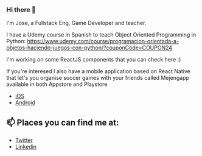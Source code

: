 ### Hi there 👋

I'm Jose, a Fullstack Eng, Game Developer and teacher.


I have a Udemy course in Spanish to teach Object Oriented Programming in Python: https://www.udemy.com/course/programacion-orientada-a-objetos-haciendo-juegos-con-python/?couponCode=COUPON24

I'm working on some ReactJS components that you can check here :)

If you're interesed I also have a mobile application based on React Native that let's you organise soccer games with your friends called Mejengapp available in both Appstore and Playstore

- [iOS](https://apps.apple.com/us/app/mejengapp/id1479790993)
- [Android](https://play.google.com/store/apps/details?id=net.jciccio.mejengapp)

## 📫 Places you can find me at:

- [Twitter](https://twitter.com/joseacco12)
- [Linkedin](https://www.linkedin.com/in/jciccio/)




<!--
**jciccio/jciccio** is a ✨ _special_ ✨ repository because its `README.md` (this file) appears on your GitHub profile.

Here are some ideas to get you started:

- 🔭 I’m currently working on ...
- 🌱 I’m currently learning ...
- 👯 I’m looking to collaborate on ...
- 🤔 I’m looking for help with ...
- 💬 Ask me about ...
- 📫 How to reach me: ...
- 😄 Pronouns: ...
- ⚡ Fun fact: ...
-->
